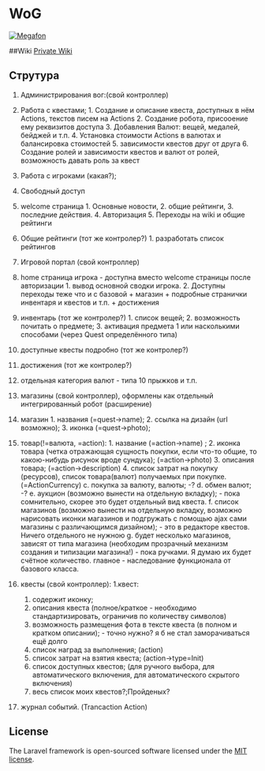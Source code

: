 # WoG

[![Megafon](http://url-wog-app01/img/logo30.png)](http://url-wog-app01.megafon.ru)

##Wiki
[Private Wiki](https://megawiki.megafon.ru/display/WOG)

## Струтура
1. Администрирования вог:(свой контроллер)
  1. Работа с квестами;
    1. Создание и описание квеста, доступных в нём Actions, текстов писем на Actions
    2. Создание робота, присооение ему реквизитов доступа
    3. Добавления Валют: вещей, медалей, бейджей и т.п.
    4. Установка стоимости Actions в валютах и балансировка стоимостей
    5. зависимости квестов друг от друга
    6. Создание ролей и зависимости квестов и валют от ролей, возможность давать роль за квест
  2. Работа с игроками (какая?);

2. Свободный доступ
  1. welcome страница 
    1. Основные новости, 
    2. общие рейтинги, 
    3. последние действия.
    4. Авторизация
    5. Переходы на wiki и общие рейтинги
  2. Общие рейтинги (тот же контролер?)
    1. разработать список рейтингов

3. Игровой портал (свой контроллер)
  1. home страница игрока - доступна вместо welcome страницы после авторизации
    1.	вывод основной сводки игрока.
    2. Доступны переходы теже что и с базовой + магазин + подробные странички инвентаря и квестов и т.п. + достижения
  2. инвентарь (тот же контролер?)
    1.	список вещей;
    2.	возможность почитать о предмете;
    3.	активация предмета 1 или насколькими способами (через Quest определённого типа)
  3. доступные квесты подробно (тот же контролер?)
  4. достижения (тот же контролер?)
  5. отдельная категория валют - типа 10 прыжков и т.п.

4.	магазины (свой контроллер), оформлены как отдельный интегрированный робот (расширение)
  1.	магазин
    1.	названия (=quest->name);
    2.	ссылка на дизайн (url возможно);
    3.  иконка (=quest->photo);
  2.	товар(!=валюта, =action):
    1.	название (=action->name) ;
    2.	иконка товара (четка отражающая сущность покупки, если что-то общие, то какою-нибудь рисунок вроде сундука); (=action->photo)
    3.	описания товара; (=action->description)
    4.	список затрат на покупку (ресурсов), список товара(валют) получаемых при покупке. (=ActionCurrency)
    c.	покупка за валюту, валюты; -?
    d.	обмен валют; -?
    e.	аукцион (возможно вынести на отдельную вкладку); - пока сомнительно, скорее это будет отдельный вид квеста.
    f.	список магазинов (возможно вынести на отдельную вкладку, возможно нарисовать иконки магазинов и подгружать с помощью ajax сами магазины с различающимся дизайном); - это в редакторе квестов. Ничего отдельного не нужною
    g.	будет несколько магазинов, зависят от типа магазина (необходим прозрачный механизм создания и типизации магазина!) - пока ручками. Я думаю их будет счётное количество. главное - наследование функционала от базового класса.

5.	квесты (свой контроллер): 
  1.квест:
    1.	содержит иконку;
    2.	описания квеста (полное/краткое - необходимо стандартизировать, ограничив по количеству символов)
    3.	возможность размещения фота в тексте квеста (в полном и кратком описании); - точно нужно? я б не стал заморачиваться ещё долго
    4.	список наград за выполнения; (action)
    5.	список затрат на взятия квеста; (action->type=Init)
    6.	список доступных квестов; (для ручного выбора, для автоматического включения, для автоматического скрытого включения)
    7.	весь список моих квестов?;Пройденых?

  6.	журнал событий. (Trancaction Action)

## License

The Laravel framework is open-sourced software licensed under the [MIT license](http://opensource.org/licenses/MIT).

